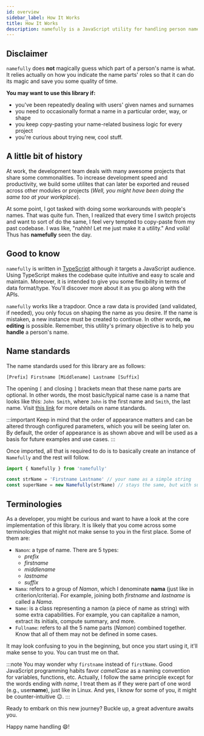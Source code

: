 ```yaml
---
id: overview
sidebar_label: How It Works
title: How It Works
description: namefully is a JavaScript utility for handling person names, including name titles and initials, in distinct formats.
---
```


## Disclaimer

`namefully` does **not** magically guess which part of a person's name is what.
It relies actually on how you indicate the name parts' roles so that it can do its
magic and save you some quality of time.

**You may want to use this library if:**

- you've been repeatedly dealing with users' given names and surnames
- you need to occasionally format a name in a particular order, way, or shape
- you keep copy-pasting your name-related business logic for every project
- you're curious about trying new, cool stuff.

## A little bit of history

At work, the development team deals with many awesome projects that share some
commonalities. To increase development speed and productivity, we build some utilites
that can later be exported and reused across other modules or projects
(*Well, you might have been doing the same too at your workplace*).

At some point, I got tasked with doing some workarounds with people's names. That was
quite fun. Then, I realized that every time I switch projects and want to sort of
do the same, I feel very tempted to copy-paste from my past codebase. I was like,
"nahhh! Let me just make it a utility." And voilà! Thus has **namefully** seen the
day.

## Good to know

`namefully` is written in [TypeScript](https://www.typescriptlang.org/) although
it targets a JavaScript audience. Using TypeScript makes the codebase quite intuitive
and easy to scale and maintain. Moreover, it is intended to give you some flexibility
in terms of data format/type. You'll discover more about it as you go along with
the APIs.

`namefully` works like a trapdoor. Once a raw data is provided (and validated, if
needed), you only focus on shaping the name as you desire. If the name is mistaken,
a new instance must be created to continue. In other words, **no editing** is
possible. Remember, this utility's primary objective is to help you **handle** a
person's name.

## Name standards

The name standards used for this library are as follows:

```text
[Prefix] Firstname [Middlename] Lastname [Suffix]
```

The opening `[` and closing `]` brackets mean that these name parts are optional.
In other words, the most basic/typical name case is a name that looks like
this: `John Smith`, where `John` is the first name and `Smith`, the last name.
Visit [this link](https://departments.weber.edu/qsupport&training/Data_Standards/Name.htm)
for more details on name standards.

:::important
Keep in mind that the order of appearance matters and can be
altered through configured parameters, which you will be seeing later on. By
default, the order of appearance is as shown above and will be used as a basis
for future examples and use cases.
:::

Once imported, all that is required to do is to basically create an instance of
 `Namefully` and the rest will follow.

```ts
import { Namefully } from 'namefully'

const strName = 'Firstname Lastname' // your name as a simple string
const superName = new Namefully(strName) // stays the same, but with superpowers
```

## Terminologies

As a developer, you might be curious and want to have a look at the core
implementation of this library. It is likely that you come across some terminologies
that might not make sense to you in the first place. Some of them are:

- `Namon`: a type of name. There are 5 types:
  - *prefix*
  - *firstname*
  - *middlename*
  - *lastname*
  - *suffix*
- `Nama`: refers to a group of *Namon*, which I denominate **nama** (just like in
criterion/criteria). For example, joining both *firstname* and  *lastname* is called a *Nama*.
- `Name`: is a class representing a namon (a piece of name as string) with some
extra capabilities. For example, you can capitalize a namon, extract its initials,
compute summary, and more.
- `Fullname`: refers to all the 5 name parts (*Namon*) combined together. Know that
all of them may not be defined in some cases.

It may look confusing to you in the beginning, but once you start using it,
it'll make sense to you. You can trust me on that.

:::note
You may wonder why `firstname` instead of `firstName`. Good JavaScript programming
habits favor *camelCase* as a naming convention for variables, functions, etc.
Actually, I follow the same principle except for the words ending with *name*,
I treat them as if they were part of one word (e.g., user**name**), just like in
Linux. And yes, I know for some of you, it might be counter-intuitive :wink:.
:::

Ready to embark on this new journey? Buckle up, a great adventure awaits you.

Happy name handling :smile:!
